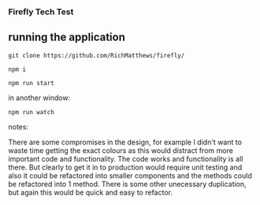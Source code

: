 ### Firefly Tech Test

## running the application
`git clone https://github.com/RichMatthews/firefly/`

`npm i`

`npm run start`

in another window:

`npm run watch`

notes:

There are some compromises in the design, for example I didn't want to waste time getting the exact colours as 
this would distract from more important code and functionality.
The code works and functionality is all there. But clearly to get it in to production would require unit testing and also
it could be refactored into smaller components and the methods could be refactored into 1 method. 
There is some other unecessary duplication, but again this would be quick and easy to refactor.


